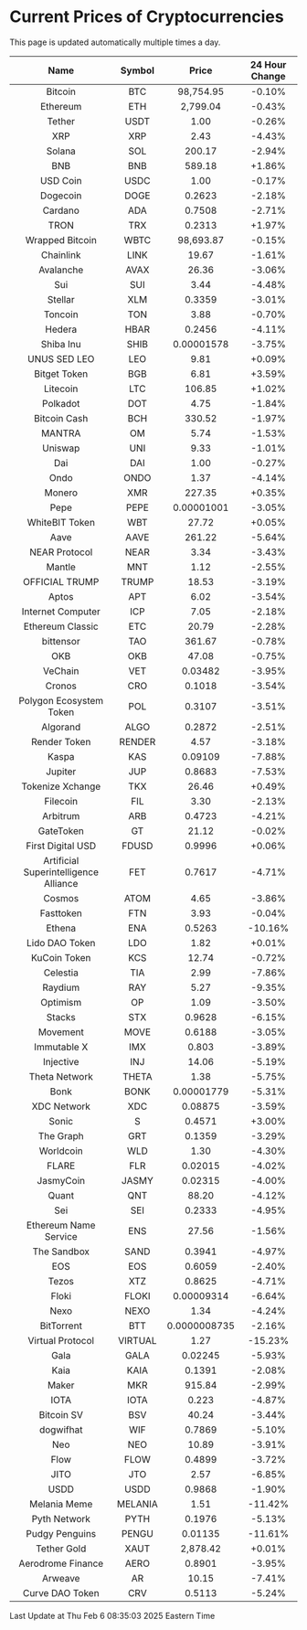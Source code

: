 # Current Prices of Cryptocurrencies
This page is updated automatically multiple times a day.

| Name | Symbol | Price | 24 Hour Change |
| :---: |:---:| :---: | :---: |
| Bitcoin | BTC | 98,754.95 | -0.10% |
| Ethereum | ETH | 2,799.04 | -0.43% |
| Tether | USDT | 1.00 | -0.26% |
| XRP | XRP | 2.43 | -4.43% |
| Solana | SOL | 200.17 | -2.94% |
| BNB | BNB | 589.18 | +1.86% |
| USD Coin | USDC | 1.00 | -0.17% |
| Dogecoin | DOGE | 0.2623 | -2.18% |
| Cardano | ADA | 0.7508 | -2.71% |
| TRON | TRX | 0.2313 | +1.97% |
| Wrapped Bitcoin | WBTC | 98,693.87 | -0.15% |
| Chainlink | LINK | 19.67 | -1.61% |
| Avalanche | AVAX | 26.36 | -3.06% |
| Sui | SUI | 3.44 | -4.48% |
| Stellar | XLM | 0.3359 | -3.01% |
| Toncoin | TON | 3.88 | -0.70% |
| Hedera | HBAR | 0.2456 | -4.11% |
| Shiba Inu | SHIB | 0.00001578 | -3.75% |
| UNUS SED LEO | LEO | 9.81 | +0.09% |
| Bitget Token | BGB | 6.81 | +3.59% |
| Litecoin | LTC | 106.85 | +1.02% |
| Polkadot | DOT | 4.75 | -1.84% |
| Bitcoin Cash | BCH | 330.52 | -1.97% |
| MANTRA | OM | 5.74 | -1.53% |
| Uniswap | UNI | 9.33 | -1.01% |
| Dai | DAI | 1.00 | -0.27% |
| Ondo | ONDO | 1.37 | -4.14% |
| Monero | XMR | 227.35 | +0.35% |
| Pepe | PEPE | 0.00001001 | -3.05% |
| WhiteBIT Token | WBT | 27.72 | +0.05% |
| Aave | AAVE | 261.22 | -5.64% |
| NEAR Protocol | NEAR | 3.34 | -3.43% |
| Mantle | MNT | 1.12 | -2.55% |
| OFFICIAL TRUMP | TRUMP | 18.53 | -3.19% |
| Aptos | APT | 6.02 | -3.54% |
| Internet Computer | ICP | 7.05 | -2.18% |
| Ethereum Classic | ETC | 20.79 | -2.28% |
| bittensor | TAO | 361.67 | -0.78% |
| OKB | OKB | 47.08 | -0.75% |
| VeChain | VET | 0.03482 | -3.95% |
| Cronos | CRO | 0.1018 | -3.54% |
| Polygon Ecosystem Token | POL | 0.3107 | -3.51% |
| Algorand | ALGO | 0.2872 | -2.51% |
| Render Token | RENDER | 4.57 | -3.18% |
| Kaspa | KAS | 0.09109 | -7.88% |
| Jupiter | JUP | 0.8683 | -7.53% |
| Tokenize Xchange | TKX | 26.46 | +0.49% |
| Filecoin | FIL | 3.30 | -2.13% |
| Arbitrum | ARB | 0.4723 | -4.21% |
| GateToken | GT | 21.12 | -0.02% |
| First Digital USD | FDUSD | 0.9996 | +0.06% |
| Artificial Superintelligence Alliance | FET | 0.7617 | -4.71% |
| Cosmos | ATOM | 4.65 | -3.86% |
| Fasttoken | FTN | 3.93 | -0.04% |
| Ethena | ENA | 0.5263 | -10.16% |
| Lido DAO Token | LDO | 1.82 | +0.01% |
| KuCoin Token | KCS | 12.74 | -0.72% |
| Celestia | TIA | 2.99 | -7.86% |
| Raydium | RAY | 5.27 | -9.35% |
| Optimism | OP | 1.09 | -3.50% |
| Stacks | STX | 0.9628 | -6.15% |
| Movement | MOVE | 0.6188 | -3.05% |
| Immutable X | IMX | 0.803 | -3.89% |
| Injective | INJ | 14.06 | -5.19% |
| Theta Network | THETA | 1.38 | -5.75% |
| Bonk | BONK | 0.00001779 | -5.31% |
| XDC Network | XDC | 0.08875 | -3.59% |
| Sonic | S | 0.4571 | +3.00% |
| The Graph | GRT | 0.1359 | -3.29% |
| Worldcoin | WLD | 1.30 | -4.30% |
| FLARE | FLR | 0.02015 | -4.02% |
| JasmyCoin | JASMY | 0.02315 | -4.00% |
| Quant | QNT | 88.20 | -4.12% |
| Sei | SEI | 0.2333 | -4.95% |
| Ethereum Name Service | ENS | 27.56 | -1.56% |
| The Sandbox | SAND | 0.3941 | -4.97% |
| EOS | EOS | 0.6059 | -2.40% |
| Tezos | XTZ | 0.8625 | -4.71% |
| Floki | FLOKI | 0.00009314 | -6.64% |
| Nexo | NEXO | 1.34 | -4.24% |
| BitTorrent | BTT | 0.0000008735 | -2.16% |
| Virtual Protocol | VIRTUAL | 1.27 | -15.23% |
| Gala | GALA | 0.02245 | -5.93% |
| Kaia | KAIA | 0.1391 | -2.08% |
| Maker | MKR | 915.84 | -2.99% |
| IOTA | IOTA | 0.223 | -4.87% |
| Bitcoin SV | BSV | 40.24 | -3.44% |
| dogwifhat | WIF | 0.7869 | -5.10% |
| Neo | NEO | 10.89 | -3.91% |
| Flow | FLOW | 0.4899 | -3.72% |
| JITO | JTO | 2.57 | -6.85% |
| USDD | USDD | 0.9868 | -1.90% |
| Melania Meme | MELANIA | 1.51 | -11.42% |
| Pyth Network | PYTH | 0.1976 | -5.13% |
| Pudgy Penguins | PENGU | 0.01135 | -11.61% |
| Tether Gold | XAUT | 2,878.42 | +0.01% |
| Aerodrome Finance | AERO | 0.8901 | -3.95% |
| Arweave | AR | 10.15 | -7.41% |
| Curve DAO Token | CRV | 0.5113 | -5.24% |

Last Update at Thu Feb  6 08:35:03 2025 Eastern Time